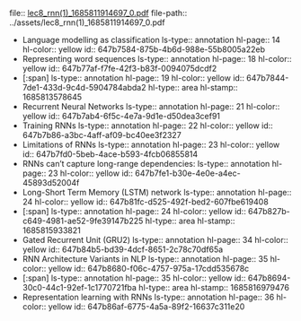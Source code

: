 file:: [lec8_rnn(1)_1685811914697_0.pdf](../assets/lec8_rnn(1)_1685811914697_0.pdf)
file-path:: ../assets/lec8_rnn(1)_1685811914697_0.pdf

- Language modelling as classification
  ls-type:: annotation
  hl-page:: 14
  hl-color:: yellow
  id:: 647b7584-875b-4b6d-988e-55b8005a22eb
- Representing word sequences
  ls-type:: annotation
  hl-page:: 18
  hl-color:: yellow
  id:: 647b77af-f7fe-42f3-b83f-0094075dcdf2
- [:span]
  ls-type:: annotation
  hl-page:: 19
  hl-color:: yellow
  id:: 647b7844-7de1-433d-9c4d-5904784abda2
  hl-type:: area
  hl-stamp:: 1685813578645
- Recurrent Neural Networks
  ls-type:: annotation
  hl-page:: 21
  hl-color:: yellow
  id:: 647b7ab4-6f5c-4e7a-9d1e-d50dea3cef91
- Training RNNs
  ls-type:: annotation
  hl-page:: 22
  hl-color:: yellow
  id:: 647b7b86-a3bc-4aff-af09-bc40ee3f2327
- Limitations of RNNs
  ls-type:: annotation
  hl-page:: 23
  hl-color:: yellow
  id:: 647b7fd0-5beb-4ace-b593-4fcb06855814
- RNNs can’t capture long-range dependencies:
  ls-type:: annotation
  hl-page:: 23
  hl-color:: yellow
  id:: 647b7fe1-b30e-4e0e-a4ec-45893d52004f
- Long-Short Term Memory (LSTM) network
  ls-type:: annotation
  hl-page:: 24
  hl-color:: yellow
  id:: 647b81fc-d525-492f-bed2-607fbe619408
- [:span]
  ls-type:: annotation
  hl-page:: 24
  hl-color:: yellow
  id:: 647b827b-c649-4981-ae52-9fe39147b225
  hl-type:: area
  hl-stamp:: 1685815933821
- Gated Recurrent Unit (GRU2)
  ls-type:: annotation
  hl-page:: 34
  hl-color:: yellow
  id:: 647b84b5-bd39-4dcf-8651-2c78c70df65a
- RNN Architecture Variants in NLP
  ls-type:: annotation
  hl-page:: 35
  hl-color:: yellow
  id:: 647b8680-f06c-4757-975a-17cdd535678c
- [:span]
  ls-type:: annotation
  hl-page:: 35
  hl-color:: yellow
  id:: 647b8694-30c0-44c1-92ef-1c1770721fba
  hl-type:: area
  hl-stamp:: 1685816979476
- Representation learning with RNNs
  ls-type:: annotation
  hl-page:: 36
  hl-color:: yellow
  id:: 647b86af-6775-4a5a-89f2-16637c311e20